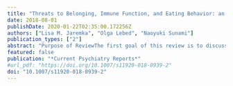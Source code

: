 ```yaml
---
title: "Threats to Belonging, Immune Function, and Eating Behavior: an Examination of Sex and Gender Differences"
date: 2018-08-01
publishDate: 2020-01-22T02:35:00.172256Z
authors: ["Lisa M. Jaremka", "Olga Lebed", "Naoyuki Sunami"]
publication_types: ["2"]
abstract: "Purpose of ReviewThe first goal of this review is to discuss the evidence linking belonging threats to immune function and food intake. The second goal is to evaluate whether the links among belonging threats, immune function, and eating behavior differ based on gender.Recent FindingsThreats to belonging are linked to elevated herpesvirus antibody titers, dysregulated appetite-relevant hormones, and increased food consumption. Furthermore, these relationships are largely consistent for both men and women. Threats to belonging are also linked to elevated inflammation. However, some studies showed that these effects were stronger among women, others demonstrated that they were stronger among men, and others determined that the links were consistent for men and women.SummaryUnderstanding why belonging threats are inconsistently linked to inflammation across men and women is an important next step. We conclude the review with four concrete recommendations for researchers studying belonging threats, immune function, and eating behavior."
featured: false
publication: "*Current Psychiatry Reports*"
#url_pdf: "https://doi.org/10.1007/s11920-018-0939-2"
doi: "10.1007/s11920-018-0939-2"
---
```


